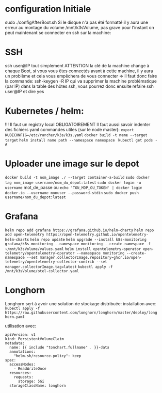 # configuration Initiale
sudo ./configAfterBoot.sh
Si le disque n'a pas été formatté il y aura une erreur au montage du volume /mnt/k3sVolume, pas grave pour l'instant
on peut maintenant se connecter en ssh sur la machine:

# SSH
ssh user@IP tout simplement
ATTENTION la clé de la machine change à chaque Boot, si vous vous êtes connectés avant à cette machine, il y aura un problème et cela vous empêchera de vous connecter => il faut donc faire la commande:
ssh-keygen -R IP
qui va supprimer la machine problématique (par IP) dans la table des hôtes ssh, vous pourrez donc ensuite refaire ssh user@IP et dire yes

# Kubernetes / helm:
!!! Il faut un registry local OBLIGATOIREMENT
Il faut aussi savoir indenter des fichiers yaml 
commandes utiles (sur le node master):
`export KUBECONFIG=/etc/rancher/k3s/k3s.yaml`
`docker build -t name --target target`
`helm install name path --namespace namespace `
`kubectl get pods -A`

# Uploader une image sur le depot
`docker build -t nom_image ./ --target container-a-build`
`sudo docker tag nom_image username/nom_du_depot:latest`
`sudo docker login -u username`
mot_de_passe
ou `echo 'TON_MDP_OU_TOKEN' | docker login docker.io --username monuser --password-stdin`
`sudo docker push username/nom_du_depot:latest`

# Grafana
`helm repo add grafana https://grafana.github.io/helm-charts`
`helm repo add open-telemetry https://open-telemetry.github.io/opentelemetry-helm-charts`
`helm repo update`
`helm upgrade --install k8s-monitoring grafana/k8s-monitoring --namespace monitoring --create-namespace -f ~/mnt/k3sVolume/values.yaml`
`helm install opentelemetry-operator open-telemetry/opentelemetry-operator --namespace monitoring --create-namespace --set manager.collectorImage.repository=ghcr.io/open-telemetry/opentelemetry-collector-contrib --set manager.collectorImage.tag=latest`
`kubectl apply -f /mnt/k3sVolume/otel-collector.yaml`


# Longhorn
Longhorn sert à avoir une solution de stockage distribuée:
installation avec:
`kubectl apply -f https://raw.githubusercontent.com/longhorn/longhorn/master/deploy/longhorn.yaml  `

utilisation avec:
``` 
apiVersion: v1
kind: PersistentVolumeClaim
metadata:
  name: {{ include "tonchart.fullname" . }}-data
  annotations:
    "helm.sh/resource-policy": keep
spec:
  accessModes:
    - ReadWriteOnce
  resources:
    requests:
      storage: 5Gi
  storageClassName: longhorn
```